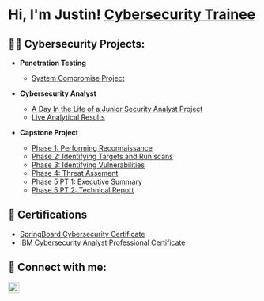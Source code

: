 <h1>Hi, I'm Justin! <a href="https://www.linkedin.com/in/justin-harding-431578294/">Cybersecurity Trainee</a>
<h2>👨‍💻 Cybersecurity Projects:</h2>

- <b>Penetration Testing</b>
  - [System Compromise Project](https://docs.google.com/document/d/16TjiP2W8gwk2bxnCsny3UFhaskBiFYRl3St7ugM_tGc/edit)

- <b>Cybersecurity Analyst</b>
  - [A Day In the Life of a Junior Security Analyst Project](https://docs.google.com/document/d/1Uu92XptwWkaM33VZv3TcyriYrot6GArnc0agEu2fCXg/edit?tab=t.0)
  - [Live Analytical Results](https://tryhackme.com/soc-sim/public-summary/21786cd26907979a9fc1cc017e40b52487b8c84a2456953d8e98705acc8323130dfc6aef4b9de159c0882b874c7a068b?utm_source=linkedin&utm_medium=social&utm_campaign=social_share&utm_content=soc-sim-run-share)
  
- <b>Capstone Project</b>
  - [Phase 1: Performing Reconnaissance](https://docs.google.com/document/d/1SqkVDToy5EKMyIbzX4496XBTJ99Al9o6yL9kTTdBuuw/edit)
  - [Phase 2: Identifying Targets and Run scans](https://docs.google.com/document/d/1n-5lDRO2T8CKbwXPIpHq-XSqUXr1yZcEIaxwVG9eu_Y/edit)
  - [Phase 3: Identifying Vulnerabilities](https://docs.google.com/document/d/1wU98fKSbsRwfQx1i7x4vrogprUPwGo51iyVMBDJrNL8/edit)
  - [Phase 4: Threat Assement](https://docs.google.com/document/d/1wNsoCC_kptj6PtSEGrBijZPcuuM7j9BQDprf-DZTkUg/edit)
  - [Phase 5 PT 1: Executive Summary](https://docs.google.com/document/d/1pPjWhlHL2XJr_bYPLO-I0dlPL5bdb5rCMrOX5M-viiM/edit)
  - [Phase 5 PT 2: Technical Report](https://docs.google.com/document/d/1fmcMEr89KlXDMz45aGWRU-bJ6Swf6CL05omFTLqVh1g/edit)




<h2>📄 Certifications</h2>
 
  - [SpringBoard Cybersecurity Certificate](https://www.credential.net/94b9e557-69ec-4693-8b8f-8371b85331a5#gs.dc7n7x)
  - [IBM Cybersecurity Analyst Professional Certificate](https://www.coursera.org/account/accomplishments/specialization/AB2W1UZ6BGNK)




<h2> 🤳 Connect with me:</h2>


[<img align="left" alt="JoshMadakor | LinkedIn" width="22px" src="https://cdn.jsdelivr.net/npm/simple-icons@v3/icons/linkedin.svg" />][linkedin]


[linkedin]: https://www.linkedin.com/in/justin-harding-431578294

<!--

Here are some ideas to get you started:

- 🔭 I’m currently working on ...
- 🌱 I’m currently learning ...
- 👯 I’m looking to collaborate on ...
- 🤔 I’m looking for help with ...
- 💬 Ask me about ...
- 📫 How to reach me: ...
- 😄 Pronouns: ...
- ⚡ Fun fact: ...
-->
